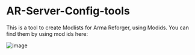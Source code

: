 # AR-Server-Config-tools

This is a tool to create Modlists for Arma Reforger, using Modids.
You can find them by using mod ids here:

![image](https://github.com/user-attachments/assets/2a6cbec6-013d-4d08-b265-d6695bd3b1b8)
